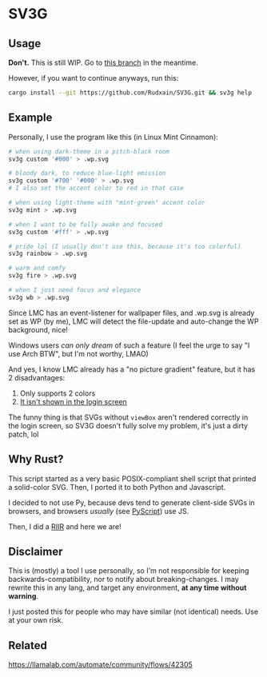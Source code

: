 # SV3G

## Usage

**Don't.** This is still WIP. Go to [this branch](https://github.com/Rudxain/SV3G/tree/legacy-js) in the meantime.

However, if you want to continue anyways, run this:
```sh
cargo install --git https://github.com/Rudxain/SV3G.git && sv3g help
```

## Example

Personally, I use the program like this (in Linux Mint Cinnamon):

```sh
# when using dark-theme in a pitch-black room
sv3g custom '#000' > .wp.svg

# bloody dark, to reduce blue-light emission
sv3g custom '#700' '#000' > .wp.svg
# I also set the accent color to red in that case

# when using light-theme with "mint-green" accent color
sv3g mint > .wp.svg

# when I want to be fully awake and focused
sv3g custom '#fff' > .wp.svg

# pride lol (I usually don't use this, because it's too colorful)
sv3g rainbow > .wp.svg

# warm and comfy
sv3g fire > .wp.svg

# when I just need focus and elegance
sv3g wb > .wp.svg
```

Since LMC has an event-listener for wallpaper files, and .wp.svg is already set as WP (by me), LMC will detect the file-update and auto-change the WP background, nice!

Windows users _can only dream_ of such a feature (I feel the urge to say "I use Arch BTW", but I'm not worthy, LMAO)

And yes, I know LMC already has a "no picture gradient" feature, but it has 2 disadvantages:
1. Only supports 2 colors
2. [It isn't shown in the login screen](https://github.com/linuxmint/cinnamon/issues/11229)

The funny thing is that SVGs without `viewBox` aren't rendered correctly in the login screen, so SV3G doesn't fully solve my problem, it's just a dirty patch, lol

## Why Rust?

This script started as a very basic POSIX-compliant shell script that printed a solid-color SVG. Then, I ported it to both Python and Javascript.

I decided to not use Py, because devs tend to generate client-side SVGs in browsers, and browsers _usually_ (see [PyScript](https://pyscript.net)) use JS.

Then, I did a [RIIR](https://github.com/ansuz/RIIR) and here we are!

## Disclaimer

This is (mostly) a tool I use personally, so I'm not responsible for keeping backwards-compatibility, nor to notify about breaking-changes. I may rewrite this in any lang, and target any environment, **at any time without warning**.

I just posted this for people who may have similar (not identical) needs. Use at your own risk.

## Related

https://llamalab.com/automate/community/flows/42305
